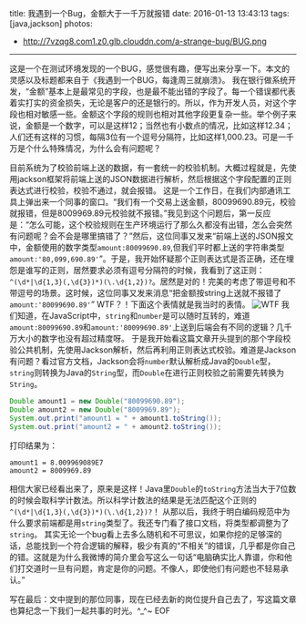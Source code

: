 title: 我遇到一个Bug，金额大于一千万就报错
date: 2016-01-13 13:43:13
tags: [java,jackson]
photos:
- http://7vzqg8.com1.z0.glb.clouddn.com/a-strange-bug/BUG.png
---

这是一个在测试环境发现的一个BUG，感觉很有趣，便写出来分享一下。本文的灵感以及标题都来自于《我遇到一个BUG，每逢周三就崩溃》。
我在银行做系统开发，“金额”基本上是最常见的字段，也是最不能出错的字段了。每一个错误都代表着实打实的资金损失，无论是客户的还是银行的。所以，作为开发人员，对这个字段也相对敏感一些。金额这个字段的规则也相对其他字段更复杂一些。举个例子来说，金额是一个数字，可以是这样12；当然也有小数点的情况，比如这样12.34；人们还有这样的习惯，每隔3位有一个逗号分隔符，比如这样1,000.23。可是一千万是个什么特殊情况，为什么会有问题呢？
<!--more-->
目前系统为了校验前端上送的数据，有一套统一的校验机制。大概过程就是，先使用jackson框架将前端上送的JSON数据进行解析，然后根据这个字段配置的正则表达式进行校验，校验不通过，就会报错。
这是一个工作日，在我们内部通讯工具上弹出来一个同事的窗口。“我们有一个交易上送金额，80099690.89元，校验就报错，但是8009969.89元校验就不报错。”我见到这个问题后，第一反应是：“怎么可能，这个校验规则在生产环境运行了那么久都没有出错，怎么会突然有问题呢？会不会是哪里搞错了？”然后，这位同事又发来“前端上送的JSON报文中，金额使用的数字类型`amount:80099690.89`,但我们平时都上送的字符串类型`amount:'80,099,690.89'`”。于是，我开始怀疑那个正则表达式是否正确，还在埋怨是谁写的正则，居然要求必须有逗号分隔符的时候，我看到了这正则：`^(\d*|\d{1,3}(,\d{3})*)(\.\d{1,2})?`。居然是对的！完美的考虑了带逗号和不带逗号的场景。这时候，这位同事又发来消息“把金额按string上送就不报错了`amount:'80099690.89'`”
WTF？！下面这个表情就是我当时的表情。
![WTF](http://7vzqg8.com1.z0.glb.clouddn.com/a-strange-bug/WTF.jpg)
我们知道，在JavaScript中，`string`和`number`是可以随时互转的，难道`amount:80099690.89`和`amount:'80099690.89'`上送到后端会有不同的逻辑？几千万大小的数字也没有超过精度呀。
于是我开始看这篇文章开头提到的那个字段校验公共机制，先使用Jackson解析，然后再利用正则表达式校验。难道是Jackson有问题？看过官方文档，Jackson会将`number`默认解析成Java的`Double`型，`string`则转换为Java的`String`型，而`Double`在进行正则校验之前需要先转换为`String`。
```Java
Double amount1 = new Double("80099690.89");
Double amount2 = new Double("8009969.89");
System.out.print("amount1 = " + amount1.toString());
System.out.print("amount2 = " + amount2.toString());
```
打印结果为：
```
amount1 = 8.009969089E7
amount2 = 8009969.89
```
相信大家已经看出来了，原来是这样！Java里`Double`的`toString`方法当大于7位数的时候会取科学计数法。所以科学计数法的结果是无法匹配这个正则的`^(\d*|\d{1,3}(,\d{3})*)(\.\d{1,2})?`！
从那以后，我终于明白编码规范中为什么要求前端都是用`string`类型了。我还专门看了接口文档，将类型都调整为了`string`。
其实无论一个bug看上去多么随机和不可思议，如果你挖的足够深的话，总能找到一个符合逻辑的解释，极少有真的“不相关”的错误，几乎都是你自己的错。这就是为什么我微博的简介里会写这么一句话“电脑确实比人靠谱，你和他们打交道时一旦有问题，肯定是你的问题。不像人，即使他们有问题也不轻易承认。”

写在最后：文中提到的那位同事，现在已经去新的岗位提升自己去了，写这篇文章也算纪念一下我们一起共事的时光。^_^~
EOF
<!-- indicate-the-source -->
